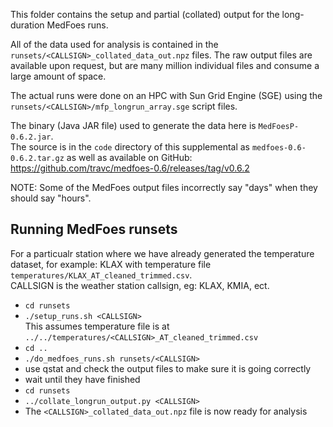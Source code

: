 This folder contains the setup and partial (collated) output for the long-duration MedFoes runs.

All of the data used for analysis is contained in the `runsets/<CALLSIGN>_collated_data_out.npz` files.
The raw output files are available upon request, but are many million individual files
and consume a large amount of space.

The actual runs were done on an HPC with Sun Grid Engine (SGE) using
the `runsets/<CALLSIGN>/mfp_longrun_array.sge` script files.

The binary (Java JAR file) used to generate the data here is `MedFoesP-0.6.2.jar`.  
The source is in the `code` directory of this supplemental as `medfoes-0.6-0.6.2.tar.gz` 
as well as available on GitHub: https://github.com/travc/medfoes-0.6/releases/tag/v0.6.2

NOTE: Some of the MedFoes output files incorrectly say "days" when they should say "hours".

## Running MedFoes runsets

For a particualr station where we have already generated the temperature dataset,
for example: KLAX with temperature file `temperatures/KLAX_AT_cleaned_trimmed.csv`.  
CALLSIGN is the weather station callsign, eg: KLAX, KMIA, ect.

* `cd runsets`
* `./setup_runs.sh <CALLSIGN>`  
  This assumes temperature file is at `../../temperatures/<CALLSIGN>_AT_cleaned_trimmed.csv`
* `cd ..`
* `./do_medfoes_runs.sh runsets/<CALLSIGN>`
* use qstat and check the output files to make sure it is going correctly
* wait until they have finished
* `cd runsets`
* `../collate_longrun_output.py <CALLSIGN>`
* The `<CALLSIGN>_collated_data_out.npz` file is now ready for analysis

